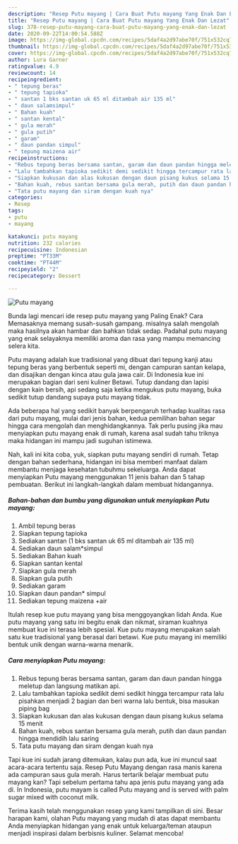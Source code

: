 ```yaml
---
description: "Resep Putu mayang | Cara Buat Putu mayang Yang Enak Dan Lezat"
title: "Resep Putu mayang | Cara Buat Putu mayang Yang Enak Dan Lezat"
slug: 378-resep-putu-mayang-cara-buat-putu-mayang-yang-enak-dan-lezat
date: 2020-09-22T14:00:54.588Z
image: https://img-global.cpcdn.com/recipes/5daf4a2d97abe70f/751x532cq70/putu-mayang-foto-resep-utama.jpg
thumbnail: https://img-global.cpcdn.com/recipes/5daf4a2d97abe70f/751x532cq70/putu-mayang-foto-resep-utama.jpg
cover: https://img-global.cpcdn.com/recipes/5daf4a2d97abe70f/751x532cq70/putu-mayang-foto-resep-utama.jpg
author: Lura Garner
ratingvalue: 4.9
reviewcount: 14
recipeingredient:
- " tepung beras"
- " tepung tapioka"
- " santan 1 bks santan uk 65 ml ditambah air 135 ml"
- " daun salamsimpul"
- " Bahan kuah"
- " santan kental"
- " gula merah"
- " gula putih"
- " garam"
- " daun pandan simpul"
- " tepung maizena air"
recipeinstructions:
- "Rebus tepung beras bersama santan, garam dan daun pandan hingga meletup dan langsung matikan api."
- "Lalu tambahkan tapioka sedikit demi sedikit hingga tercampur rata lalu pisahkan menjadi 2 bagian dan beri warna lalu bentuk, bisa masukan piping bag"
- "Siapkan kukusan dan alas kukusan dengan daun pisang kukus selama 15 menit"
- "Bahan kuah, rebus santan bersama gula merah, putih dan daun pandan hingga mendidih lalu saring"
- "Tata putu mayang dan siram dengan kuah nya"
categories:
- Resep
tags:
- putu
- mayang

katakunci: putu mayang 
nutrition: 232 calories
recipecuisine: Indonesian
preptime: "PT33M"
cooktime: "PT44M"
recipeyield: "2"
recipecategory: Dessert

---
```



![Putu mayang](https://img-global.cpcdn.com/recipes/5daf4a2d97abe70f/751x532cq70/putu-mayang-foto-resep-utama.jpg)

Bunda lagi mencari ide resep putu mayang yang Paling Enak? Cara Memasaknya memang susah-susah gampang. misalnya salah mengolah maka hasilnya akan hambar dan bahkan tidak sedap. Padahal putu mayang yang enak selayaknya memiliki aroma dan rasa yang mampu memancing selera kita.

Putu mayang adalah kue tradisional yang dibuat dari tepung kanji atau tepung beras yang berbentuk seperti mi, dengan campuran santan kelapa, dan disajikan dengan kinca atau gula jawa cair. Di Indonesia kue ini merupakan bagian dari seni kuliner Betawi. Tutup dandang dan lapisi dengan kain bersih, api sedang saja ketika mengukus putu mayang, buka sedikit tutup dandang supaya putu mayang tidak.

Ada beberapa hal yang sedikit banyak berpengaruh terhadap kualitas rasa dari putu mayang, mulai dari jenis bahan, kedua pemilihan bahan segar hingga cara mengolah dan menghidangkannya. Tak perlu pusing jika mau menyiapkan putu mayang enak di rumah, karena asal sudah tahu triknya maka hidangan ini mampu jadi suguhan istimewa.


Nah, kali ini kita coba, yuk, siapkan putu mayang sendiri di rumah. Tetap dengan bahan sederhana, hidangan ini bisa memberi manfaat dalam membantu menjaga kesehatan tubuhmu sekeluarga. Anda dapat menyiapkan Putu mayang menggunakan 11 jenis bahan dan 5 tahap pembuatan. Berikut ini langkah-langkah dalam membuat hidangannya.

<!--inarticleads1-->

##### Bahan-bahan dan bumbu yang digunakan untuk menyiapkan Putu mayang:

1. Ambil  tepung beras
1. Siapkan  tepung tapioka
1. Sediakan  santan (1 bks santan uk 65 ml ditambah air 135 ml)
1. Sediakan  daun salam*simpul
1. Sediakan  Bahan kuah
1. Siapkan  santan kental
1. Siapkan  gula merah
1. Siapkan  gula putih
1. Sediakan  garam
1. Siapkan  daun pandan* simpul
1. Sediakan  tepung maizena +air


Itulah resep kue putu mayang yang bisa menggoyangkan lidah Anda. Kue putu mayang yang satu ini begitu enak dan nikmat, siraman kuahnya membuat kue ini terasa lebih spesial. Kue putu mayang merupakan salah satu kue tradisional yang berasal dari betawi. Kue putu mayang ini memiliki bentuk unik dengan warna-warna menarik. 

<!--inarticleads2-->

##### Cara menyiapkan Putu mayang:

1. Rebus tepung beras bersama santan, garam dan daun pandan hingga meletup dan langsung matikan api.
1. Lalu tambahkan tapioka sedikit demi sedikit hingga tercampur rata lalu pisahkan menjadi 2 bagian dan beri warna lalu bentuk, bisa masukan piping bag
1. Siapkan kukusan dan alas kukusan dengan daun pisang kukus selama 15 menit
1. Bahan kuah, rebus santan bersama gula merah, putih dan daun pandan hingga mendidih lalu saring
1. Tata putu mayang dan siram dengan kuah nya


Tapi kue ini sudah jarang ditemukan, kalau pun ada, kue ini muncul saat acara-acara tertentu saja. Resep Putu Mayang dengan rasa manis karena ada campuran saus gula merah. Harus tertarik belajar membuat putu mayang kan? Tapi sebelum pertama tahu apa jenis putu mayang yang ada di. In Indonesia, putu mayam is called Putu mayang and is served with palm sugar mixed with coconut milk. 

Terima kasih telah menggunakan resep yang kami tampilkan di sini. Besar harapan kami, olahan Putu mayang yang mudah di atas dapat membantu Anda menyiapkan hidangan yang enak untuk keluarga/teman ataupun menjadi inspirasi dalam berbisnis kuliner. Selamat mencoba!

